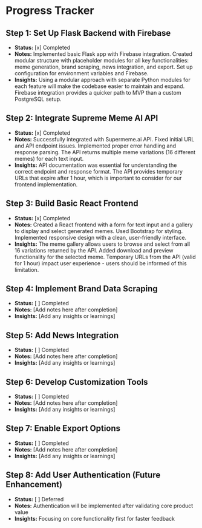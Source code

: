 # Progress Tracker

## Step 1: Set Up Flask Backend with Firebase

- **Status:** [x] Completed
- **Notes:** Implemented basic Flask app with Firebase integration. Created modular structure with placeholder modules for all key functionalities: meme generation, brand scraping, news integration, and export. Set up configuration for environment variables and Firebase.
- **Insights:** Using a modular approach with separate Python modules for each feature will make the codebase easier to maintain and expand. Firebase integration provides a quicker path to MVP than a custom PostgreSQL setup.

## Step 2: Integrate Supreme Meme AI API

- **Status:** [x] Completed
- **Notes:** Successfully integrated with Supermeme.ai API. Fixed initial URL and API endpoint issues. Implemented proper error handling and response parsing. The API returns multiple meme variations (16 different memes) for each text input.
- **Insights:** API documentation was essential for understanding the correct endpoint and response format. The API provides temporary URLs that expire after 1 hour, which is important to consider for our frontend implementation.

## Step 3: Build Basic React Frontend

- **Status:** [x] Completed
- **Notes:** Created a React frontend with a form for text input and a gallery to display and select generated memes. Used Bootstrap for styling. Implemented responsive design with a clean, user-friendly interface.
- **Insights:** The meme gallery allows users to browse and select from all 16 variations returned by the API. Added download and preview functionality for the selected meme. Temporary URLs from the API (valid for 1 hour) impact user experience - users should be informed of this limitation.

## Step 4: Implement Brand Data Scraping

- **Status:** [ ] Completed
- **Notes:** [Add notes here after completion]
- **Insights:** [Add any insights or learnings]

## Step 5: Add News Integration

- **Status:** [ ] Completed
- **Notes:** [Add notes here after completion]
- **Insights:** [Add any insights or learnings]

## Step 6: Develop Customization Tools

- **Status:** [ ] Completed
- **Notes:** [Add notes here after completion]
- **Insights:** [Add any insights or learnings]

## Step 7: Enable Export Options

- **Status:** [ ] Completed
- **Notes:** [Add notes here after completion]
- **Insights:** [Add any insights or learnings]

## Step 8: Add User Authentication (Future Enhancement)

- **Status:** [ ] Deferred
- **Notes:** Authentication will be implemented after validating core product value
- **Insights:** Focusing on core functionality first for faster feedback
